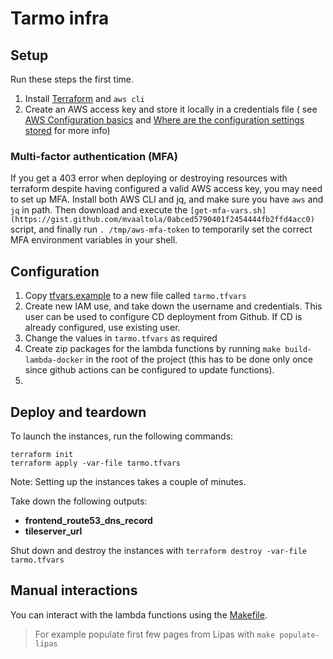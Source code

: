 # Tarmo infra

## Setup

Run these steps the first time.

1. Install [Terraform](https://terraform.io) and `aws cli`
2. Create an AWS access key and store it locally in a credentials file (
   see [AWS Configuration basics](https://docs.aws.amazon.com/cli/latest/userguide/cli-configure-quickstart.html#cli-configure-quickstart-config)
   and [Where are the configuration settings stored](https://docs.aws.amazon.com/cli/latest/userguide/cli-configure-files.html)
   for more info)

### Multi-factor authentication (MFA)

If you get a 403 error when deploying or destroying resources with terraform despite having configured a valid AWS
access key, you may need to set up MFA. Install both AWS CLI and jq, and make sure you have `aws` and `jq` in path. Then
download and execute the `[get-mfa-vars.sh](https://gist.github.com/mvaaltola/0abced5790401f2454444fb2ffd4acc0)` script,
and finally run `. /tmp/aws-mfa-token` to temporarily set the correct MFA environment variables in your shell.

## Configuration

1. Copy [tfvars.example](tfvars.example) to a new file called `tarmo.tfvars`
2. Create new IAM use, and take down the username and credentials. This user can be used to configure CD deployment from
   Github. If CD is already configured, use existing user.
3. Change the values in `tarmo.tfvars` as required
4. Create zip packages for the lambda functions by running `make build-lambda-docker` in the root of the project (this
   has to be done only once since github actions can be configured to update functions).
5.

## Deploy and teardown

To launch the instances, run the following commands:

```shell
terraform init
terraform apply -var-file tarmo.tfvars
```

Note: Setting up the instances takes a couple of minutes.

Take down the following outputs:

- **frontend_route53_dns_record**
- **tileserver_url**

Shut down and destroy the instances with `terraform destroy -var-file tarmo.tfvars`

## Manual interactions

You can interact with the lambda functions using the [Makefile](./Makefile).

> For example populate first few pages from Lipas with `make populate-lipas`
